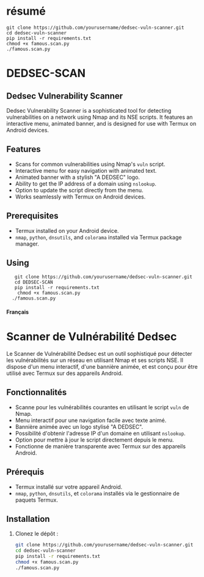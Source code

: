 # résumé
```
git clone https://github.com/yourusername/dedsec-vuln-scanner.git
cd dedsec-vuln-scanner
pip install -r requirements.txt
chmod +x famous.scan.py
./famous.scan.py
```


# DEDSEC-SCAN
## Dedsec Vulnerability Scanner

Dedsec Vulnerability Scanner is a sophisticated tool for detecting vulnerabilities on a network using Nmap and its NSE scripts. It features an interactive menu, animated banner, and is designed for use with Termux on Android devices.

## Features

- Scans for common vulnerabilities using Nmap's `vuln` script.
- Interactive menu for easy navigation with animated text.
- Animated banner with a stylish "A DEDSEC" logo.
- Ability to get the IP address of a domain using `nslookup`.
- Option to update the script directly from the menu.
- Works seamlessly with Termux on Android devices.

## Prerequisites

- Termux installed on your Android device.
- `nmap`, `python`, `dnsutils`, and `colorama` installed via Termux package manager.

## Using
```
   git clone https://github.com/yourusername/dedsec-vuln-scanner.git
   cd DEDSEC-SCAN
   pip install -r requirements.txt
    chmod +x famous.scan.py
  ./famous.scan.py 
```


#### Français

# Scanner de Vulnérabilité Dedsec

Le Scanner de Vulnérabilité Dedsec est un outil sophistiqué pour détecter les vulnérabilités sur un réseau en utilisant Nmap et ses scripts NSE. Il dispose d'un menu interactif, d'une bannière animée, et est conçu pour être utilisé avec Termux sur des appareils Android.

## Fonctionnalités

- Scanne pour les vulnérabilités courantes en utilisant le script `vuln` de Nmap.
- Menu interactif pour une navigation facile avec texte animé.
- Bannière animée avec un logo stylisé "A DEDSEC".
- Possibilité d'obtenir l'adresse IP d'un domaine en utilisant `nslookup`.
- Option pour mettre à jour le script directement depuis le menu.
- Fonctionne de manière transparente avec Termux sur des appareils Android.

## Prérequis

- Termux installé sur votre appareil Android.
- `nmap`, `python`, `dnsutils`, et `colorama` installés via le gestionnaire de paquets Termux.

## Installation

1. Clonez le dépôt :
   ```bash
   git clone https://github.com/yourusername/dedsec-vuln-scanner.git
   cd dedsec-vuln-scanner
   pip install -r requirements.txt
   chmod +x famous.scan.py
   ./famous.scan.py
   
